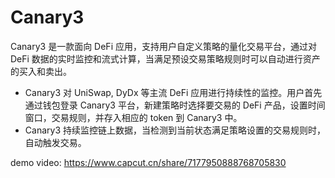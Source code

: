 # Canary3
Canary3 是一款面向 DeFi 应用，支持用户自定义策略的量化交易平台，通过对 DeFi 数据的实时监控和流式计算，当满足预设交易策略规则时可以自动进行资产的买入和卖出。

- Canary3 对 UniSwap, DyDx 等主流 DeFi 应用进行持续性的监控。用户首先通过钱包登录 Canary3 平台，新建策略时选择要交易的 DeFi 产品，设置时间窗口，交易规则，并存入相应的 token 到 Canary3 中。
- Canary3 持续监控链上数据，当检测到当前状态满足策略设置的交易规则时，自动触发交易。

demo video: https://www.capcut.cn/share/7177950888768705830